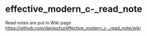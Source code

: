 # effective_modern_c-_read_note

Read notes are put in Wiki page https://github.com/daniozhu/effective_modern_c-_read_note/wiki
